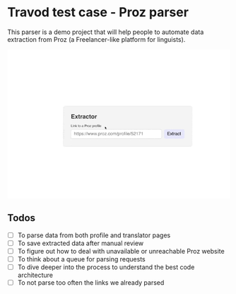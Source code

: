 # Travod test case - Proz parser
This parser is a demo project that will help people to automate data extraction from Proz (a Freelancer-like platform for linguists).

![](public/demo.gif)

## Todos
- [ ] To parse data from both profile and translator pages
- [ ] To save extracted data after manual review
- [ ] To figure out how to deal with unavailable or unreachable Proz website
- [ ] To think about a queue for parsing requests
- [ ] To dive deeper into the process to understand the best code architecture
- [ ] To not parse too often the links we already parsed
